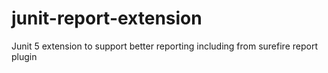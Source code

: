 # junit-report-extension
Junit 5 extension to support better reporting including from surefire report plugin
